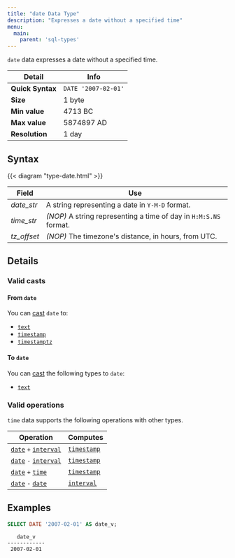 ```yaml
---
title: "date Data Type"
description: "Expresses a date without a specified time"
menu:
  main:
    parent: 'sql-types'
---
```


`date` data expresses a date without a specified time.

Detail | Info
-------|------
**Quick Syntax** | `DATE '2007-02-01'`
**Size** | 1 byte
**Min value** | 4713 BC
**Max value** | 5874897 AD
**Resolution** | 1 day

## Syntax

{{< diagram "type-date.html" >}}

Field | Use
------|----
_date&lowbar;str_ | A string representing a date in `Y-M-D` format.
_time&lowbar;str_ | _(NOP)_ A string representing a time of day in `H:M:S.NS` format.
_tz&lowbar;offset_ | _(NOP)_ The timezone's distance, in hours, from UTC.

## Details

### Valid casts

#### From `date`

You can [cast](../../functions/cast) `date` to:

- [`text`](../text)
- [`timestamp`](../timestamp)
- [`timestamptz`](../timestamp)

#### To `date`

You can [cast](../../functions/cast) the following types to `date`:

- [`text`](../text)

### Valid operations

`time` data supports the following operations with other types.

Operation | Computes
----------|------------
[`date`](../date) `+` [`interval`](../interval) | [`timestamp`](../timestamp)
[`date`](../date) `-` [`interval`](../interval) | [`timestamp`](../timestamp)
[`date`](../date) `+` [`time`](../time) | [`timestamp`](../timestamp)
[`date`](../date) `-` [`date`](../date) | [`interval`](../interval)

## Examples

```sql
SELECT DATE '2007-02-01' AS date_v;
```
```nofmt
   date_v
------------
 2007-02-01
```
